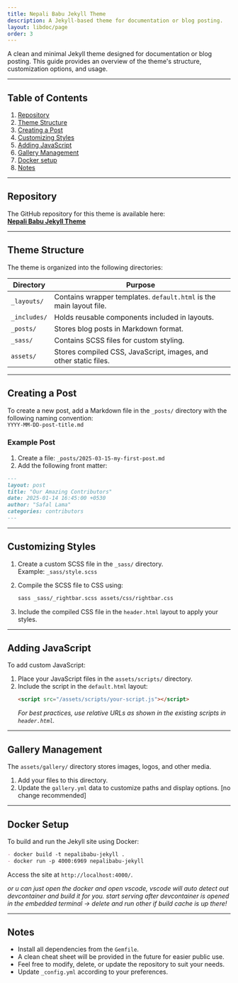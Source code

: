 ```yaml
---
title: Nepali Babu Jekyll Theme
description: A Jekyll-based theme for documentation or blog posting.
layout: libdoc/page
order: 3
---
```


A clean and minimal Jekyll theme designed for documentation or blog posting. This guide provides an overview of the theme's structure, customization options, and usage.

---

## Table of Contents

1. [Repository](#repository)
2. [Theme Structure](#theme-structure)
3. [Creating a Post](#creating-a-post)
4. [Customizing Styles](#customizing-styles)
5. [Adding JavaScript](#adding-javascript)
6. [Gallery Management](#gallery-management)
7. [Docker setup](#docker-setup)
8. [Notes](#notes)

---

## Repository

The GitHub repository for this theme is available here:  
[**Nepali Babu Jekyll Theme**](https://github.com/Loftyvirus/nepalibabu-nepali)

---

## Theme Structure

The theme is organized into the following directories:

| Directory    | Purpose                                                             |
| ------------ | ------------------------------------------------------------------- |
| `_layouts/`  | Contains wrapper templates. `default.html` is the main layout file. |
| `_includes/` | Holds reusable components included in layouts.                      |
| `_posts/`    | Stores blog posts in Markdown format.                               |
| `_sass/`     | Contains SCSS files for custom styling.                             |
| `assets/`    | Stores compiled CSS, JavaScript, images, and other static files.    |

---

## Creating a Post

To create a new post, add a Markdown file in the `_posts/` directory with the following naming convention:  
`YYYY-MM-DD-post-title.md`

### Example Post

1. Create a file: `_posts/2025-03-15-my-first-post.md`
2. Add the following front matter:

```markdown
---
layout: post
title: "Our Amazing Contributors"
date: 2025-01-14 16:45:00 +0530
author: "Safal Lama"
categories: contributors
---
```

---

## Customizing Styles

1. Create a custom SCSS file in the `_sass/` directory.  
   Example: `_sass/style.scss`

2. Compile the SCSS file to CSS using:

   ```bash
   sass _sass/_rightbar.scss assets/css/rightbar.css
   ```

3. Include the compiled CSS file in the `header.html` layout to apply your styles.

---

## Adding JavaScript

To add custom JavaScript:

1. Place your JavaScript files in the `assets/scripts/` directory.
2. Include the script in the `default.html` layout:
   ```html
   <script src="/assets/scripts/your-script.js"></script>
   ```
   _For best practices, use relative URLs as shown in the existing scripts in `header.html`._

---

## Gallery Management

The `assets/gallery/` directory stores images, logos, and other media.

1. Add your files to this directory.
2. Update the `gallery.yml` data to customize paths and display options. [no change recommended]

---

## Docker Setup

To build and run the Jekyll site using Docker:

```markdown
- docker build -t nepalibabu-jekyll .
- docker run -p 4000:6969 nepalibabu-jekyll
```

Access the site at `http://localhost:4000/`.

_or u can just open the docker and open vscode, vscode will auto detect out devcontainer and build it for you.
start serving after devcontainer is opened in the embedded terminal -> delete and run other if build cache is up there!_

---

## Notes

- Install all dependencies from the `Gemfile`.
- A clean cheat sheet will be provided in the future for easier public use.
- Feel free to modify, delete, or update the repository to suit your needs.
- Update `_config.yml` according to your preferences.
